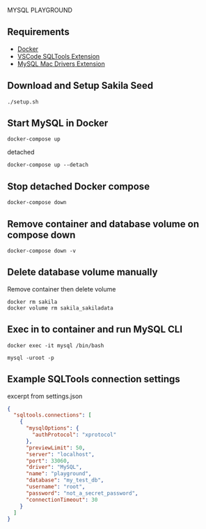 MYSQL PLAYGROUND

## Requirements

- [Docker](https://docs.docker.com/desktop/install/mac-install/)
- [VSCode SQLTools Extension](https://vscode-sqltools.mteixeira.dev/)
- [MySQL Mac Drivers Extension](https://marketplace.visualstudio.com/items?itemName=mtxr.sqltools-driver-mysql)

## Download and Setup Sakila Seed

```console
./setup.sh
```

## Start MySQL in Docker

```console
docker-compose up
```

detached

```console
docker-compose up --detach
```

## Stop detached Docker compose

```console
docker-compose down
```

## Remove container and database volume on compose down

```console
docker-compose down -v
```

## Delete database volume manually

Remove container then delete volume

```console
docker rm sakila
docker volume rm sakila_sakiladata
```

## Exec in to container and run MySQL CLI

```console
docker exec -it mysql /bin/bash
```

```console
mysql -uroot -p
```

## Example SQLTools connection settings

excerpt from settings.json

```json
{
  "sqltools.connections": [
    {
      "mysqlOptions": {
        "authProtocol": "xprotocol"
      },
      "previewLimit": 50,
      "server": "localhost",
      "port": 33060,
      "driver": "MySQL",
      "name": "playground",
      "database": "my_test_db",
      "username": "root",
      "password": "not_a_secret_password",
      "connectionTimeout": 30
    }
  ]
}
```
